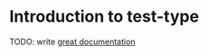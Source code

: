 # Introduction to test-type

TODO: write [great documentation](http://jacobian.org/writing/what-to-write/)
